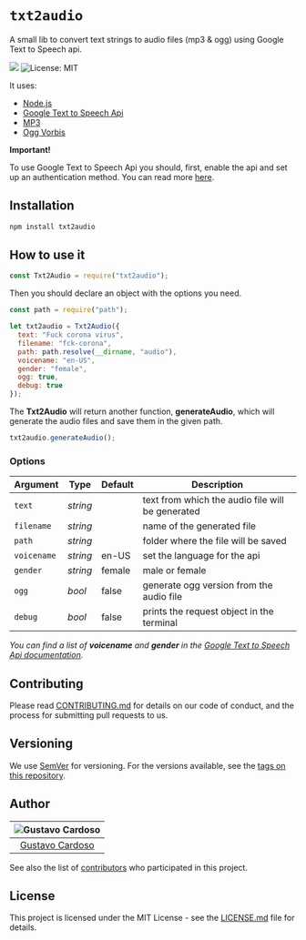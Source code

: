# `txt2audio`

A small lib to convert text strings to audio files (mp3 & ogg) using Google Text to Speech api.

<img src="https://img.shields.io/github/package-json/v/gustavocardoso/txt2audio?style=flat-square"> <img src="https://img.shields.io/github/license/gustavocardoso/txt2audio?style=flat-square" alt="License: MIT">

It uses:

- [Node.js](https://nodejs.org/)
- [Google Text to Speech Api](https://cloud.google.com/text-to-speech)
- [MP3](https://en.wikipedia.org/wiki/MP3)
- [Ogg Vorbis](https://xiph.org/vorbis/)

**Important!**

To use Google Text to Speech Api you should, first, enable the api and set up an authentication method. You can read more [here](https://cloud.google.com/text-to-speech/docs/quickstart-client-libraries).

## Installation

```bash
npm install txt2audio
```

## How to use it

```javascript
const Txt2Audio = require("txt2audio");
```

Then you should declare an object with the options you need.

```javascript
const path = require("path");

let txt2audio = Txt2Audio({
  text: "Fuck corona virus",
  filename: "fck-corona",
  path: path.resolve(__dirname, "audio"),
  voicename: "en-US",
  gender: "female",
  ogg: true,
  debug: true
});
```

The **Txt2Audio** will return another function, **generateAudio**, which will generate the audio files and save them in the given path.

```javascript
txt2audio.generateAudio();
```

### Options

| Argument    | Type     | Default | Description                                      |
| ----------- | -------- | ------- | ------------------------------------------------ |
| `text`      | _string_ |         | text from which the audio file will be generated |
| `filename`  | _string_ |         | name of the generated file                       |
| `path`      | _string_ |         | folder where the file will be saved              |
| `voicename` | _string_ | en-US   | set the language for the api                     |
| `gender`    | _string_ | female  | male or female                                   |
| `ogg`       | _bool_   | false   | generate ogg version from the audio file         |
| `debug`     | _bool_   | false   | prints the request object in the terminal        |

_You can find a list of **voicename** and **gender** in the [Google Text to Speech Api documentation](https://cloud.google.com/text-to-speech/docs/voices)._

## Contributing

Please read [CONTRIBUTING.md](https://gist.github.com/PurpleBooth/b24679402957c63ec426) for details on our code of conduct, and the process for submitting pull requests to us.

## Versioning

We use [SemVer](http://semver.org/) for versioning. For the versions available, see the [tags on this repository](https://github.com/gustavocardoso/txt2audio/tags).

## Author

| ![Gustavo Cardoso](https://avatars1.githubusercontent.com/u/3013?s=150&v=4) |
| :-------------------------------------------------------------------------: |
|                [Gustavo Cardoso](https://gustavocardoso.me/)                |

See also the list of [contributors](https://github.com/gustavocardoso/txt2audio/contributors) who participated in this project.

## License

This project is licensed under the MIT License - see the [LICENSE.md](LICENSE.md) file for details.
